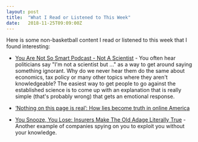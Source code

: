 ```yaml
---
layout: post
title:  "What I Read or Listened to This Week"
date:   2018-11-25T09:09:00Z
---
```

Here is some non-basketball content I read or listened to this week that I found interesting:


* [You Are Not So Smart Podcast - Not A Scientist](https://soundcloud.com/youarenotsosmart/141-not-a-scientist) - You often hear politicians say "I'm not a scientist but ..." as a way to get around saying something ignorant. Why do we never hear them do the same about economics, tax policy or many other topics where they aren't knowledgeable? The easiest way to get people to go against the established science is to come up with an explanation that is really simple (that's probably wrong) that gets an emotional response.

* [‘Nothing on this page is real’: How lies become truth in online America](https://www.washingtonpost.com/national/nothing-on-this-page-is-real-how-lies-become-truth-in-online-america/2018/11/17/edd44cc8-e85a-11e8-bbdb-72fdbf9d4fed_story.html)

* [You Snooze, You Lose: Insurers Make The Old Adage Literally True](https://www.propublica.org/article/you-snooze-you-lose-insurers-make-the-old-adage-literally-true) - Another example of companies spying on you to exploit you without your knowledge.
